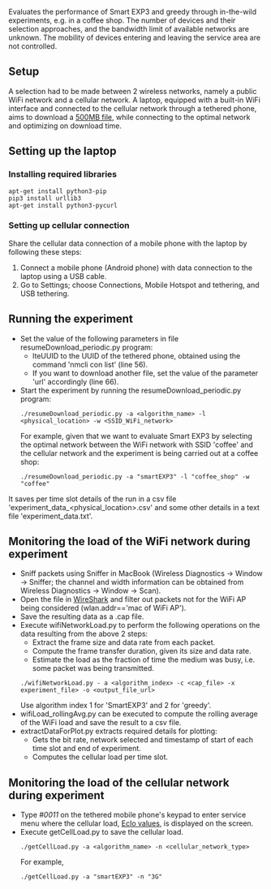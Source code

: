 Evaluates the performance of Smart EXP3 and greedy through in-the-wild experiments, e.g. in a coffee shop. The number of devices and their selection approaches, and the bandwidth limit of available networks are unknown. The mobility of devices entering and leaving the service area are not controlled.

## Setup
A selection had to be made between 2 wireless networks, namely a public WiFi network and a cellular network. A laptop, equipped with a built-in WiFi interface and connected to the cellular network through a tethered phone, aims to download a [500MB file](http://www.speedtest.com.sg/), while connecting to the optimal network and optimizing on download time.

## Setting up the laptop
### Installing required libraries
```
apt-get install python3-pip
pip3 install urllib3
apt-get install python3-pycurl
```

### Setting up cellular connection
Share the cellular data connection of a mobile phone with the laptop by following these steps:
1. Connect a mobile phone (Android phone) with data connection to the laptop using a USB cable.
2. Go to Settings; choose Connections, Mobile Hotspot and tethering, and USB tethering.

## Running the experiment
* Set the value of the following parameters in file resumeDownload_periodic.py program:
  * lteUUID to the UUID of the tethered phone, obtained using the command 'nmcli con list' (line 56).
  * If you want to download another file, set the value of the parameter 'url' accordingly (line 66).
* Start the experiment by running the resumeDownload_periodic.py program:
  ```
  ./resumeDownload_periodic.py -a <algorithm_name> -l <physical_location> -w <SSID_WiFi_network>
  ```
  For example, given that we want to evaluate Smart EXP3 by selecting the optimal network between the WiFi network with SSID 'coffee' and the cellular network and the experiment is being carried out at a coffee shop:
  ```
  ./resumeDownload_periodic.py -a "smartEXP3" -l "coffee_shop" -w "coffee"
  ```
It saves per time slot details of the run in a csv file 'experiment_data_<algorithmName>_<timestamp>_<physical_location>.csv' and some other details in a text file 'experiment_data.txt'.
 
## Monitoring the load of the WiFi network during experiment
* Sniff packets using Sniffer in MacBook (Wireless Diagnostics -> Window -> Sniffer; the channel and width information can be obtained from Wireless Diagnostics -> Window -> Scan).
* Open the file in [WireShark](http://www.wireshark.org/) and filter out packets not for the WiFi AP being considered (wlan.addr=='mac of WiFi AP').
* Save the resulting data as a .cap file.
* Execute wifiNetworkLoad.py to perform the following operations on the data resulting from the above 2 steps:
  * Extract the frame size and data rate from each packet.
  * Compute the frame transfer duration, given its size and data rate.
  * Estimate the load as the fraction of time the medium was busy, i.e. some packet was being transmitted.
  ```
  ./wifiNetworkLoad.py - a <algorithm_index> -c <cap_file> -x experiment_file> -o <output_file_url>
  ```
  Use algorithm index 1 for 'SmartEXP3' and 2 for 'greedy'.  
* wifiLoad_rollingAvg.py can be executed to compute the rolling average of the WiFi load and save the result to a csv file.
* extractDataForPlot.py extracts required details for plotting:
  * Gets the bit rate, network selected and timestamp of start of each time slot and end of experiment.
  * Computes the cellular load per time slot.

## Monitoring the load of the cellular network during experiment
* Type *#0011* on the tethered mobile phone's keypad to enter service menu where the cellular load, [EcIo values](https://dl.acm.org/citation.cfm?id=2500447), is displayed on the screen. 
* Execute getCellLoad.py to save the cellular load.
  ```
  ./getCellLoad.py -a <algorithm_name> -n <cellular_network_type>
  ```
  For example,
  ```
  ./getCellLoad.py -a "smartEXP3" -n "3G"
  ```
